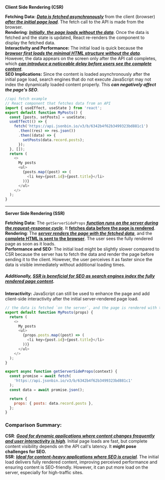 **Client Side Rendering (CSR)**

**Fetching Data:** **_<u>Data is fetched asynchronously</u>_** from the client (browser) **_<u>after the initial page load</u>_**. The fetch call to the API is made from the browser. <br/>
**Rendering**: **_<u>Initially, the page loads without the data</u>_**. Once the data is fetched and the state is updated, React re-renders the component to display the fetched data.<br/>
**Interactivity and Performance:** The initial load is quick because the **_<u>browser first loads the minimal HTML structure without the data</u>_**. However, the data appears on the screen only after the API call completes, which **_<u>can introduce a noticeable delay before users see the complete content</u>_**.<br/>
**SEO Implications:** Since the content is loaded asynchronously after the initial page load, search engines that do not execute JavaScript may not index the dynamically loaded content properly. This **_can negatively affect the page's SEO_**.

```js
//api fetch example
// React component that fetches data from an API
import { useEffect, useState } from 'react';
export default function MyPosts() {
  const [posts, setPosts] = useState;
  useEffect(() => {
    fetch('https://api.jsonbin.io/v3/b/6342b4f62b3499323bd881c1')
      .then((res) => res.json())
      .then((data) => {
        setPosts(data.record.posts);
      });
  }, []);
  return (
    <>
      My posts
      <ul>
        {posts.map((post) => (
          <li key={post.id}>{post.title}</li>
        ))}
      </ul>
    </>
  );
}
```

---

**Server Side Rendering (SSR)**

**Fetching Data:** The `getServerSideProps` **_<u>function runs on the server during the request-response cycle</u>_**. It **<u>fetches data before the page is rendered**</u>. <br/>
**Rendering**: The **_<u>server renders the page with the fetched data</u>_**, and the **<u>complete HTML is sent to the browser</u>**. The user sees the fully rendered page as soon as it loads.<br/>
**Performance and SEO:** The initial load might be slightly slower compared to CSR because the server has to fetch the data and render the page before sending it to the client. However, the user perceives it as faster since the data is visible immediately without additional loading times.<br/>

##### Additionally, <u>SSR is beneficial for SEO as search engines index the fully rendered page content</u>.

**Interactivity:** JavaScript can still be used to enhance the page and add client-side interactivity after the initial server-rendered page load.

```js
// the data is fetched `on the server`, and the page is rendered with the data before being sent to the client
export default function MyPosts(props) {
  return (
    <>
      My posts
      <ul>
        {props.posts.map((post) => (
          <li key={post.id}>{post.title}</li>
        ))}
      </ul>
    </>
  );
}

export async function getServerSideProps(context) {
  const promise = await fetch(
    'https://api.jsonbin.io/v3/b/6342b4f62b3499323bd881c1'
  );
  const data = await promise.json();

  return {
    props: { posts: data.record.posts },
  };
}
```

### Comparison Summary:

**CSR**: **_<u>Good for dynamic applications where content changes frequently and user interactivity is high</u>_**. Initial page loads are fast, but complete content visibility depends on the API call's latency. It **might pose challenges for SEO.** <br/>
**SSR**: **_<u>Ideal for content-heavy applications where SEO is crucial</u>_**. The initial load delivers fully rendered content, improving perceived performance and ensuring content is SEO-friendly. However, it can put more load on the server, especially for high-traffic sites.

